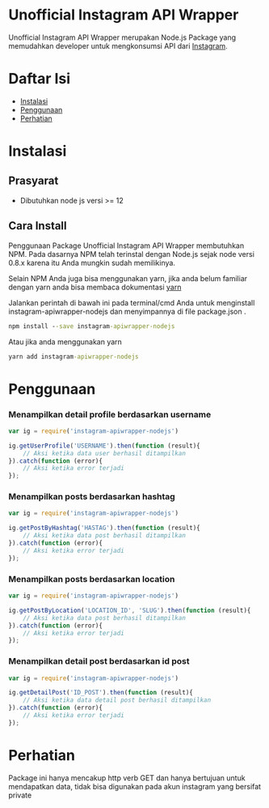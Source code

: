 # Unofficial Instagram API Wrapper

Unofficial Instagram API Wrapper merupakan Node.js Package yang memudahkan developer untuk mengkonsumsi API dari [Instagram](https://instagram.com).

# Daftar Isi
+ [Instalasi](https://github.com/dionarya23/instagram-apiwrapper-nodejs#instalasi)
+ [Penggunaan](https://github.com/dionarya23/instagram-apiwrapper-nodejs#pengunaan)
+ [Perhatian](https://github.com/dionarya23/instagram-apiwrapper-nodejs#perhatian)

# Instalasi
## Prasyarat
+ Dibutuhkan node js versi >= 12

## Cara Install
Penggunaan Package Unofficial Instagram API Wrapper membutuhkan NPM. Pada dasarnya NPM telah terinstal dengan Node.js sejak node versi 0.8.x karena itu Anda mungkin sudah memilikinya.

Selain NPM Anda juga bisa menggunakan yarn, jika anda belum familiar dengan yarn anda bisa membaca dokumentasi [yarn](https://classic.yarnpkg.com/en/docs)

Jalankan perintah di bawah ini pada terminal/cmd Anda untuk menginstall instagram-apiwrapper-nodejs dan menyimpannya di file package.json .
```cmd
npm install --save instagram-apiwrapper-nodejs
```

Atau jika anda menggunakan yarn
```cmd
yarn add instagram-apiwrapper-nodejs
```

# Penggunaan
### Menampilkan detail profile berdasarkan username
```javascript
var ig = require('instagram-apiwrapper-nodejs')

ig.getUserProfile('USERNAME').then(function (result){
    // Aksi ketika data user berhasil ditampilkan
}).catch(function (error){
    // Aksi ketika error terjadi
});
```

### Menampilkan posts berdasarkan hashtag
```javascript
var ig = require('instagram-apiwrapper-nodejs')

ig.getPostByHashtag('HASTAG').then(function (result){
    // Aksi ketika data post berhasil ditampilkan
}).catch(function (error){
    // Aksi ketika error terjadi
});
```

### Menampilkan posts berdasarkan location
```javascript
var ig = require('instagram-apiwrapper-nodejs')

ig.getPostByLocation('LOCATION_ID', 'SLUG').then(function (result){
    // Aksi ketika data post berhasil ditampilkan
}).catch(function (error){
    // Aksi ketika error terjadi
});
```

### Menampilkan detail post berdasarkan id post
```javascript
var ig = require('instagram-apiwrapper-nodejs')

ig.getDetailPost('ID_POST').then(function (result){
    // Aksi ketika data detail post berhasil ditampilkan
}).catch(function (error){
    // Aksi ketika error terjadi
});
```

# Perhatian
Package ini hanya mencakup http verb GET dan hanya bertujuan untuk mendapatkan data, tidak bisa digunakan pada akun instagram yang bersifat private